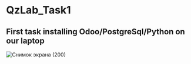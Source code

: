# QzLab_Task1
## First task installing Odoo/PostgreSql/Python on our laptop 
![Снимок экрана (200)](https://user-images.githubusercontent.com/51242971/222120582-7614fba8-ee17-4df1-85c5-3bc82027bbdd.png)
